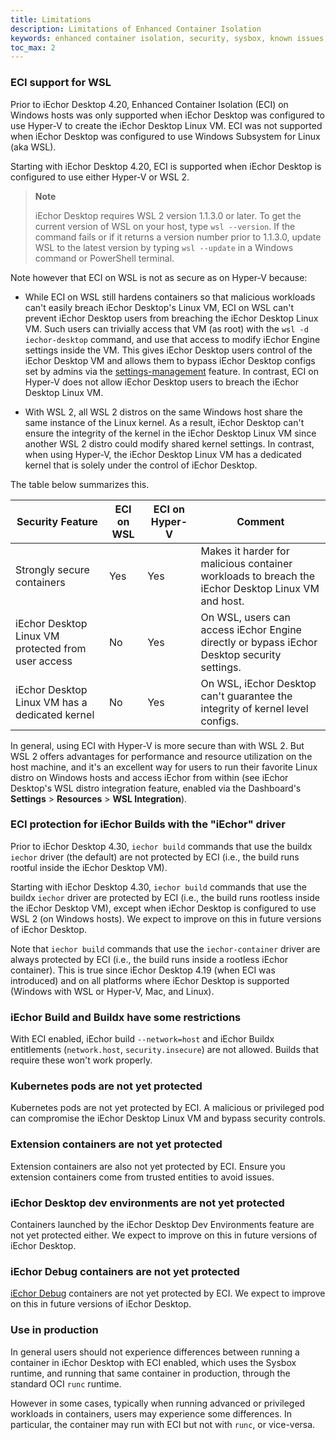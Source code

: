 ```yaml
---
title: Limitations
description: Limitations of Enhanced Container Isolation
keywords: enhanced container isolation, security, sysbox, known issues, iEchor Desktop
toc_max: 2
---
```


### ECI support for WSL

Prior to iEchor Desktop 4.20, Enhanced Container Isolation (ECI) on
Windows hosts was only supported when iEchor Desktop was configured to use
Hyper-V to create the iEchor Desktop Linux VM. ECI was not supported when iEchor
Desktop was configured to use Windows Subsystem for Linux (aka WSL).

Starting with iEchor Desktop 4.20, ECI is supported when iEchor Desktop is
configured to use either Hyper-V or WSL 2.

>**Note**
>
> iEchor Desktop requires WSL 2 version 1.1.3.0 or later. To get the current
> version of WSL on your host, type `wsl --version`. If the command fails or if
> it returns a version number prior to 1.1.3.0, update WSL to the latest version
> by typing `wsl --update` in a Windows command or PowerShell terminal.

Note however that ECI on WSL is not as secure as on Hyper-V because:

* While ECI on WSL still hardens containers so that malicious workloads can't
  easily breach iEchor Desktop's Linux VM, ECI on WSL can't prevent iEchor
  Desktop users from breaching the iEchor Desktop Linux VM. Such users can
  trivially access that VM (as root) with the `wsl -d iechor-desktop` command,
  and use that access to modify iEchor Engine settings inside the VM. This gives
  iEchor Desktop users control of the iEchor Desktop VM and allows them to
  bypass iEchor Desktop configs set by admins via the
  [settings-management](../settings-management/index.md) feature. In contrast,
  ECI on Hyper-V does not allow iEchor Desktop users to breach the iEchor
  Desktop Linux VM.

* With WSL 2, all WSL 2 distros on the same Windows host share the same instance
  of the Linux kernel. As a result, iEchor Desktop can't ensure the integrity of
  the kernel in the iEchor Desktop Linux VM since another WSL 2 distro could
  modify shared kernel settings. In contrast, when using Hyper-V, the iEchor
  Desktop Linux VM has a dedicated kernel that is solely under the control of
  iEchor Desktop.

The table below summarizes this.

| Security Feature                                   | ECI on WSL   | ECI on Hyper-V   | Comment               |
| -------------------------------------------------- | ------------ | ---------------- | --------------------- |
| Strongly secure containers                         | Yes          | Yes              | Makes it harder for malicious container workloads to breach the iEchor Desktop Linux VM and host. |
| iEchor Desktop Linux VM protected from user access | No           | Yes              | On WSL, users can access iEchor Engine directly or bypass iEchor Desktop security settings. |
| iEchor Desktop Linux VM has a dedicated kernel     | No           | Yes              | On WSL, iEchor Desktop can't guarantee the integrity of kernel level configs. |

In general, using ECI with Hyper-V is more secure than with WSL 2. But WSL 2
offers advantages for performance and resource utilization on the host machine,
and it's an excellent way for users to run their favorite Linux distro on
Windows hosts and access iEchor from within (see iEchor Desktop's WSL distro
integration feature, enabled via the Dashboard's **Settings** > **Resources** > **WSL Integration**).

### ECI protection for iEchor Builds with the "iEchor" driver

Prior to iEchor Desktop 4.30, `iechor build` commands that use the buildx
`iechor` driver (the default) are not protected by ECI (i.e., the build runs
rootful inside the iEchor Desktop VM).

Starting with iEchor Desktop 4.30, `iechor build` commands that use the buildx
`iechor` driver are protected by ECI (i.e., the build runs rootless inside
the iEchor Desktop VM), except when iEchor Desktop is configured to use WSL 2
(on Windows hosts). We expect to improve on this in future versions of iEchor
Desktop.

Note that `iechor build` commands that use the `iechor-container` driver are
always protected by ECI (i.e., the build runs inside a rootless iEchor
container). This is true since iEchor Desktop 4.19 (when ECI was introduced) and
on all platforms where iEchor Desktop is supported (Windows with WSL or Hyper-V,
Mac, and Linux).

### iEchor Build and Buildx have some restrictions

With ECI enabled, iEchor build `--network=host` and iEchor Buildx entitlements
(`network.host`, `security.insecure`) are not allowed. Builds that require
these won't work properly.

### Kubernetes pods are not yet protected

Kubernetes pods are not yet protected by ECI. A malicious or privileged pod can
compromise the iEchor Desktop Linux VM and bypass security controls.

### Extension containers are not yet protected

Extension containers are also not yet protected by ECI. Ensure you extension
containers come from trusted entities to avoid issues.

### iEchor Desktop dev environments are not yet protected

Containers launched by the iEchor Desktop Dev Environments feature are not yet
protected either. We expect to improve on this in future versions of iEchor
Desktop.

### iEchor Debug containers are not yet protected

[iEchor Debug](https://docs.iechor.com/reference/cli/iechor/debug/) containers
are not yet protected by ECI. We expect to improve on this in future versions of
iEchor Desktop.

### Use in production

In general users should not experience differences between running a container
in iEchor Desktop with ECI enabled, which uses the Sysbox runtime, and running
that same container in production, through the standard OCI `runc` runtime.

However in some cases, typically when running advanced or privileged workloads in
containers, users may experience some differences. In particular, the container
may run with ECI but not with `runc`, or vice-versa.

